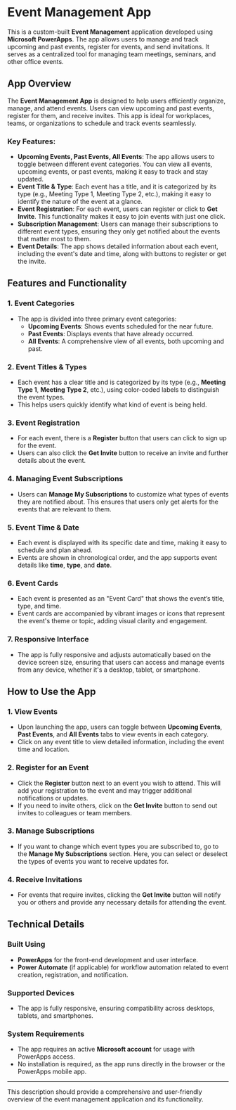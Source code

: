 # Event Management App

This is a custom-built **Event Management** application developed using **Microsoft PowerApps**. The app allows users to manage and track upcoming and past events, register for events, and send invitations. It serves as a centralized tool for managing team meetings, seminars, and other office events.

## App Overview

The **Event Management App** is designed to help users efficiently organize, manage, and attend events. Users can view upcoming and past events, register for them, and receive invites. This app is ideal for workplaces, teams, or organizations to schedule and track events seamlessly.



### Key Features:

- **Upcoming Events, Past Events, All Events**: The app allows users to toggle between different event categories. You can view all events, upcoming events, or past events, making it easy to track and stay updated.
- **Event Title & Type**: Each event has a title, and it is categorized by its type (e.g., Meeting Type 1, Meeting Type 2, etc.), making it easy to identify the nature of the event at a glance.
- **Event Registration**: For each event, users can register or click to **Get Invite**. This functionality makes it easy to join events with just one click.
- **Subscription Management**: Users can manage their subscriptions to different event types, ensuring they only get notified about the events that matter most to them.
- **Event Details**: The app shows detailed information about each event, including the event's date and time, along with buttons to register or get the invite.

## Features and Functionality

### 1. **Event Categories**
   - The app is divided into three primary event categories:
     - **Upcoming Events**: Shows events scheduled for the near future.
     - **Past Events**: Displays events that have already occurred.
     - **All Events**: A comprehensive view of all events, both upcoming and past.

### 2. **Event Titles & Types**
   - Each event has a clear title and is categorized by its type (e.g., **Meeting Type 1**, **Meeting Type 2**, etc.), using color-coded labels to distinguish the event types.
   - This helps users quickly identify what kind of event is being held.

### 3. **Event Registration**
   - For each event, there is a **Register** button that users can click to sign up for the event.
   - Users can also click the **Get Invite** button to receive an invite and further details about the event.

### 4. **Managing Event Subscriptions**
   - Users can **Manage My Subscriptions** to customize what types of events they are notified about. This ensures that users only get alerts for the events that are relevant to them.

### 5. **Event Time & Date**
   - Each event is displayed with its specific date and time, making it easy to schedule and plan ahead.
   - Events are shown in chronological order, and the app supports event details like **time**, **type**, and **date**.

### 6. **Event Cards**
   - Each event is presented as an "Event Card" that shows the event’s title, type, and time.
   - Event cards are accompanied by vibrant images or icons that represent the event's theme or topic, adding visual clarity and engagement.

### 7. **Responsive Interface**
   - The app is fully responsive and adjusts automatically based on the device screen size, ensuring that users can access and manage events from any device, whether it's a desktop, tablet, or smartphone.

## How to Use the App

### 1. **View Events**
   - Upon launching the app, users can toggle between **Upcoming Events**, **Past Events**, and **All Events** tabs to view events in each category.
   - Click on any event title to view detailed information, including the event time and location.

### 2. **Register for an Event**
   - Click the **Register** button next to an event you wish to attend. This will add your registration to the event and may trigger additional notifications or updates.
   - If you need to invite others, click on the **Get Invite** button to send out invites to colleagues or team members.

### 3. **Manage Subscriptions**
   - If you want to change which event types you are subscribed to, go to the **Manage My Subscriptions** section. Here, you can select or deselect the types of events you want to receive updates for.

### 4. **Receive Invitations**
   - For events that require invites, clicking the **Get Invite** button will notify you or others and provide any necessary details for attending the event.

## Technical Details

### Built Using
- **PowerApps** for the front-end development and user interface.
- **Power Automate** (if applicable) for workflow automation related to event creation, registration, and notification.

### Supported Devices
- The app is fully responsive, ensuring compatibility across desktops, tablets, and smartphones.

### System Requirements
- The app requires an active **Microsoft account** for usage with PowerApps access.
- No installation is required, as the app runs directly in the browser or the PowerApps mobile app.

---

This description should provide a comprehensive and user-friendly overview of the event management application and its functionality.